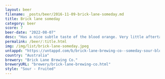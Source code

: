 ```yaml
---
layout: beer
filename: _posts/beer/2016-11-09-brick-lane-someday.md
title: Brick lane someday
category: beer
score: 7
beer-date: "2022-08-07"
desc: "Has a nice subtle taste of the blood orange. Very little aftertaste and quite refreshing"
permalink: /beer/:title.html
img: /img/list/brick-lane-someday.jpeg
untappd: "https://untappd.com/b/brick-lane-brewing-co--someday-sour-blood-orange/3811447"
country: "Australia"
brewery: "Brick Lane Brewing Co."
breweryURL: "brewery/brick-lane-brewing-co.html"
style: "Sour - Fruited"
---
```

